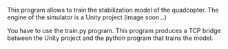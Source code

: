 This program allows to train the stabilization model of the quadcopter.
The engine of the simulator is a Unity project (image soon...)

You have to use the train.py program. This program produces a TCP bridge between the Unity project and the python program that trains the model.
